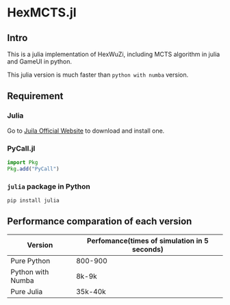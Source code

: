# HexMCTS.jl

## Intro

This is a julia implementation of HexWuZi, including MCTS algorithm in julia and GameUI in python.

This julia version is much faster than `python with numba` version.

## Requirement

### Julia

Go to [Juila Official Website](https://julialang.org/downloads//) to download and install one.

### PyCall.jl

```julia
import Pkg
Pkg.add("PyCall")
```

### `julia` package in Python

```shell
pip install julia
```

## Performance comparation of each version

| Version           | Perfomance(times of simulation in 5 seconds) |
| ----------------- | -------------------------------------------- |
| Pure Python       | 800-900                                      |
| Python with Numba | 8k-9k                                        |
| Pure Julia        | 35k-40k                                      |